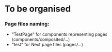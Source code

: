 # To be organised

### Page files naming:

- "TestPage" for components representing pages (components/composited/...)
- "test" for Next page files (pages/...)
